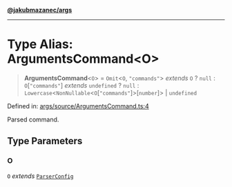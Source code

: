 [**@jakubmazanec/args**](../README.md)

---

# Type Alias: ArgumentsCommand\<O\>

> **ArgumentsCommand**\<`O`\> = `Omit`\<`O`, `"commands"`\> _extends_ `O` ? `null` :
> `O`\[`"commands"`\] _extends_ `undefined` ? `null` :
> `Lowercase`\<`NonNullable`\<`O`\[`"commands"`\]\>\[`number`\]\> \| `undefined`

Defined in:
[args/source/ArgumentsCommand.ts:4](https://github.com/jakubmazanec/tools/blob/a1a5edf56256b0aa4e209cc73bc7a07f5d7fc236/packages/args/source/ArgumentsCommand.ts#L4)

Parsed command.

## Type Parameters

### O

`O` _extends_ [`ParserConfig`](ParserConfig.md)
